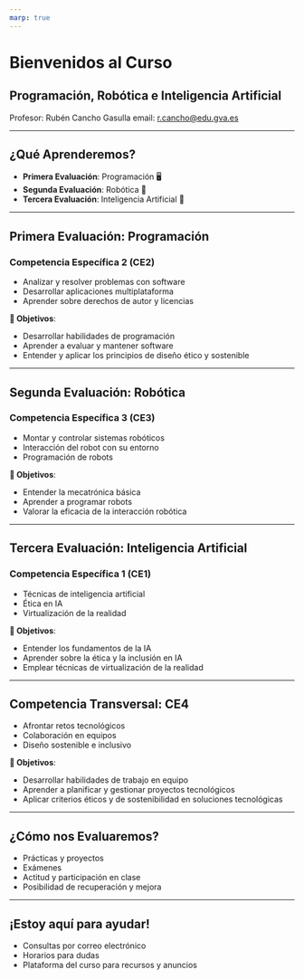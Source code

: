 ```yaml
---
marp: true
---
```


# Bienvenidos al Curso
## Programación, Robótica e Inteligencia Artificial

Profesor: Rubén Cancho Gasulla
email: r.cancho@edu.gva.es

---

## ¿Qué Aprenderemos?

- **Primera Evaluación**: Programación 🖥️
- **Segunda Evaluación**: Robótica 🤖
- **Tercera Evaluación**: Inteligencia Artificial 🧠

---

## Primera Evaluación: Programación

### Competencia Específica 2 (CE2)

- Analizar y resolver problemas con software
- Desarrollar aplicaciones multiplataforma
- Aprender sobre derechos de autor y licencias

**🎯 Objetivos**: 

- Desarrollar habilidades de programación
- Aprender a evaluar y mantener software
- Entender y aplicar los principios de diseño ético y sostenible

---

## Segunda Evaluación: Robótica

### Competencia Específica 3 (CE3)

- Montar y controlar sistemas robóticos
- Interacción del robot con su entorno
- Programación de robots

**🎯 Objetivos**: 

- Entender la mecatrónica básica
- Aprender a programar robots
- Valorar la eficacia de la interacción robótica

---

## Tercera Evaluación: Inteligencia Artificial

### Competencia Específica 1 (CE1)

- Técnicas de inteligencia artificial
- Ética en IA
- Virtualización de la realidad

**🎯 Objetivos**: 

- Entender los fundamentos de la IA
- Aprender sobre la ética y la inclusión en IA
- Emplear técnicas de virtualización de la realidad

---

## Competencia Transversal: CE4

- Afrontar retos tecnológicos
- Colaboración en equipos
- Diseño sostenible e inclusivo

**🎯 Objetivos**:

- Desarrollar habilidades de trabajo en equipo
- Aprender a planificar y gestionar proyectos tecnológicos
- Aplicar criterios éticos y de sostenibilidad en soluciones tecnológicas

---

## ¿Cómo nos Evaluaremos?

- Prácticas y proyectos
- Exámenes
- Actitud y participación en clase
- Posibilidad de recuperación y mejora

---

## ¡Estoy aquí para ayudar!

- Consultas por correo electrónico
- Horarios para dudas
- Plataforma del curso para recursos y anuncios
